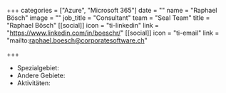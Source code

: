 +++
categories = ["Azure", "Microsoft 365"]
date = ""
name = "Raphael Bösch"
image = ""
job_title = "Consultant"
team = "Seal Team"
title = "Raphael Bösch"
[[social]]
icon = "ti-linkedin"
link = "https://www.linkedin.com/in/boeschr/"
[[social]]
icon = "ti-email"
link = "mailto:raphael.boesch@corporatesoftware.ch"

+++
* Spezialgebiet: 
* Andere Gebiete: 
* Aktivitäten: